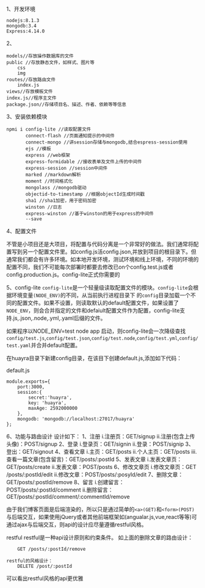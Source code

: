 1、开发环境
	
	nodejs:8.1.3
	mongodb:3.4
	Express:4.14.0

2、

	models//存放操作数据库的文件
	public //存放静态文件，如样式、图片等
		css
		img
	routes//存放路由文件
		index.js
	views//存放模板文件
	index.js//程序主文件
	package.json//存储项目名、描述、作者、依赖等等信息


3、安装依赖模块

	npmi i config-lite //读取配置文件
		   connect-flash //页面通知提示的中间件
		   connect-mongo //讲session存储与mongodb,结合espress-session使用
		   ejs //模板
		   express //web框架      
		   express-formidable //接收表单及文件上传的中间件
		   express-session //session中间件
		   marked //markdown解析
		   moment //时间格式化
		   mongolass //mongodb驱动
		   objectid-to-timestamp //根据objectId生成时间戳
		   sha1 //sha1加密，用于密码加密
		   winston //日志
		   express-winston //基于winston的用于express的中间件
		   --save
4、配置文件

不管是小项目还是大项目，将配置与代码分离是一个非常好的做法。我们通常将配置写到另一个配置文件里。如config.js活config.json,并放到项目的根目录下。但通常我们都会有许多环境。如本地开发环境，测试环境和线上环境，不同的环境的配置不同，我们不可能每次部署时都要去修改已on个config.test.js或者config.production.js。config-lite正式你需要的

5、config-lite
`config-lite`是一个轻量级读取配置文件的模块。`config-lite`会根据环境变量`(NODE_ENV)`的不同，从当前执行进程目录下 的`config`目录加载一个不同的配置文件。如果不设置，则读取默认的default配置文件，如果设置了`NODE_ENV`，则会合并指定的文件和defaiult配置文件作为配置，config-lite支持.js,.json,.node,.yml,.yaml后缀的文件。

如果程序以NODE_ENV=test node app 启动，则config-lite会一次降级查找`config/test.js`,`config/test.json`,`config/test.node`,`config/test.yml`,`config/test.yaml`并合并default配置。

在huayra目录下新建config目录，在该目下创建default.js,添加如下代码：

default.js
	
	module.exports={
		port:3000,
		session:{
			secret:'huayra',
			key: 'huayra',
			maxAge: 2592000000
		},
		mongodb: 'mongodb://localhost:27017/huayra'
	};

6、功能与路由设计
	设计如下：
		1、注册
			i.注册页：GET/signup
			ii.注册(包含上传头像)：POST/signup
		2、登录
			i.登录页：GET/signin
			ii.登录：POST/signip
		3、登出：GET/signout
		4、查看文章
			i.主页：GET/posts
			ii.个人主页：GET/posts
			iii.查看一篇文章(包含留言)：GET/posts/:postId
		5、发表文章
			i.发表文章页：GET/posts/create
			ii.发表文章：POST/posts
		6、修改文章页
			i.修改文章页：GET /posts/:postId/edit
			ii.修改文章：POST/posts/:posyId/edit
		7、删除文章：GET/posts/:postId/remove
		8、留言
			i.创建留言：POST/posts/:postId/comment
			ii.删除留言：GET/posts/:postId/comment/:commentId/remove

由于我们博客页面是后端渲染的，所以只是通过简单的`<a>(GET)`和`<form>(POST)`与后端交互，如果使用jQuery或者其他前端框架如(angualar.js,vue,react等等)可通过ajax与后端交互，则api的设计应尽量遵循restful风格。

restful
 	restful是一种api设计原则和约束条件。
 	如上面的删除文章的路由设计：

 		GET /posts/:postId/remove

 	restful的风格设计：
 		DELETE /post/:postId
 可以看出restful风格的api更优雅